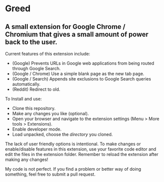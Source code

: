 # Greed
## A small extension for Google Chrome / Chromium that gives a small amount of power back to the user.

Current features of this extension include:
- (Google) Prevents URLs in Google web applications from being routed through Google Search.
- (Google / Chrome) Use a simple blank page as the new tab page.
- (Google / Search) Appends site exclusions to Google Search queries automatically.
- (Reddit) Redirect to old.

To Install and use:
- Clone this repository.
- Make any changes you like (optional).
- Open your browser and navigate to the extension settings (Menu > More tools > Extensions).
- Enable developer mode.
- Load unpacked, choose the *directory* you cloned.

The lack of user friendly options is intentional. To make changes or enable/disable features in this extension, use your favorite code editor and edit the files in the extension folder. Remember to reload the extension after making any changes!

My code is not perfect. If  you find a problem or better way of doing something, feel free to submit a pull request.
